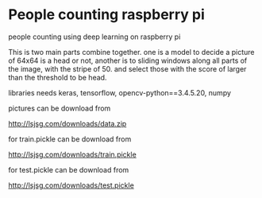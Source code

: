 # People counting raspberry pi
people counting using deep learning on raspberry pi

This is two main parts combine together. one is a model to decide a picture of 64x64 is a head or not, another is to sliding windows along all parts of the image, with the stripe of 50. and select those with the score of larger than the threshold to be head.

libraries needs keras, tensorflow, opencv-python==3.4.5.20, numpy

pictures can be download from

<http://lsjsg.com/downloads/data.zip>

for train.pickle can be download from 

<http://lsjsg.com/downloads/train.pickle>

for test.pickle can be download from 

<http://lsjsg.com/downloads/test.pickle>